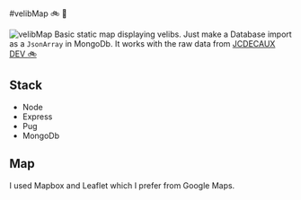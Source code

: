 #velibMap :bike: :round_pushpin:

![velibMap](../img/bikepin.png)
Basic static map displaying velibs.
Just make a Database import as a `JsonArray` in MongoDb.
It works with the raw data from [JCDECAUX DEV :bike: ](https://developer.jcdecaux.com/#/opendata/vls?page=static)


## Stack

- Node
- Express
- Pug
- MongoDb


## Map

I used Mapbox and Leaflet which I prefer from Google Maps.
